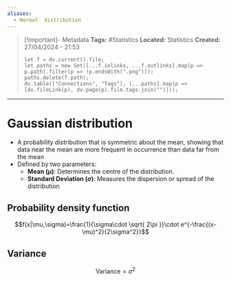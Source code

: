 ```yaml
---
aliases:
  - Normal  distribution
---
```

> [!important]- Metadata
> **Tags:** #Statistics 
> **Located:** Statistics
> **Created:** 27/04/2024 - 21:53
> ```dataviewjs
> let f = dv.current().file;
> let paths = new Set([...f.inlinks, ...f.outlinks].map(p => p.path).filter(p => !p.endsWith(".png")));
> paths.delete(f.path);
> dv.table(["Connections", "Tags"], [...paths].map(p => [dv.fileLink(p), dv.page(p).file.tags.join("")]));
> ```

___
# Gaussian distribution
- A probability distribution that is symmetric about the mean, showing that data near the mean are more frequent in occurrence than data far from the mean
- Defined by two parameters:
    - **Mean ($\mu$)**: Determines the centre of the distribution.
    - **Standard Deviation ($\sigma$)**: Measures the dispersion or spread of the distribution
## Probability density function
$$f(x|\mu,\sigma)=\frac{1}{\sigma\cdot \sqrt{ 2\pi }}\cdot e^{-\frac{(x-\mu)^2}{2\sigma^2}}$$

## Variance 

$$\text{Variance}=\sigma^2$$